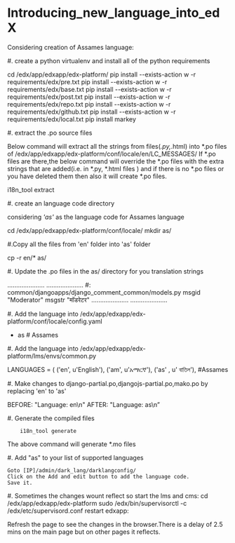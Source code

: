 Introducing_new_language_into_edX
=================================

Considering creation of Assames language:

#. create a python virtualenv and install all of the python requirements

  cd /edx/app/edxapp/edx-platform/
  pip install --exists-action w -r requirements/edx/pre.txt
  pip install --exists-action w -r requirements/edx/base.txt
  pip install --exists-action w -r requirements/edx/post.txt
  pip install --exists-action w -r requirements/edx/repo.txt
  pip install --exists-action w -r requirements/edx/github.txt
  pip install --exists-action w -r requirements/edx/local.txt
  pip install markey
  
#. extract the .po source files

Below command will extract all the strings from files(*.py,*.html) into *.po files of /edx/app/edxapp/edx-platform/conf/locale/en/LC_MESSAGES/
If *.po files are there,the below command will override the *.po files with the extra strings that are added(i.e. in *.py, *.html files ) and if there is no *.po files or you have deleted them then also it will create *.po files.

  i18n_tool extract

#. create an language code directory

considering *'as'* as the language code for Assames language

  cd /edx/app/edxapp/edx-platform/conf/locale/
  mkdir as/

#.Copy all the files from 'en' folder into 'as' folder

  cp -r en/* as/

#. Update the .po files in the as/ directory for you translation strings

  .....................
  .....................
  #: common/djangoapps/django_comment_common/models.py
  msgid "Moderator"
  msgstr "मॉडरेटर"
  .....................
  .....................
  
#. Add the language into /edx/app/edxapp/edx-platform/conf/locale/config.yaml 

  - as  # Assames

#. Add the language into /edx/app/edxapp/edx-platform/lms/envs/common.py

  LANGUAGES = (
    ('en', u'English'),
    ('am', u'አማርኛ'), 
    ('as' , u' বাতিল'),  #Assames

#. Make changes to django-partial.po,djangojs-partial.po,mako.po by replacing 'en' to 'as'

  BEFORE: "Language: en\n"
	AFTER: "Language: as\n”

#. Generate the compiled files
		
		i18n_tool generate
The above command will generate *.mo files

#. Add "as" to your list of supported languages
	
	Goto [IP]/admin/dark_lang/darklangconfig/
	Click on the Add and edit button to add the language code.
	Save it.
	
#. Sometimes the changes wount reflect so start the lms and cms:
  cd /edx/app/edxapp/edx-platform
  sudo /edx/bin/supervisorctl -c /edx/etc/supervisord.conf restart edxapp:
  
  
Refresh the page to see the changes in the browser.There is a delay of 2.5 mins on the main page but on other pages it reflects.

  
	
	


